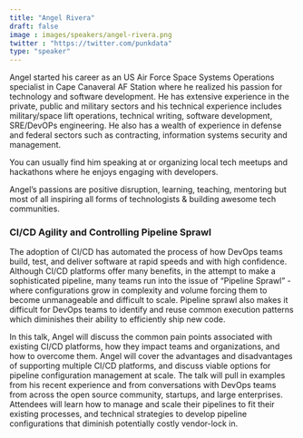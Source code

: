 ```yaml
---
title: "Angel Rivera"
draft: false
image : images/speakers/angel-rivera.png
twitter : "https://twitter.com/punkdata"
type: "speaker"
---
```


Angel started his career as an US Air Force Space Systems Operations specialist in Cape Canaveral AF Station where he realized his passion for technology and software development. He has extensive experience in the private, public and military sectors and his technical experience includes military/space lift operations, technical writing, software development, SRE/DevOPs engineering. He also has a wealth of experience in defense and federal sectors such as contracting, information systems security and management.

You can usually find him speaking at or organizing local tech meetups and hackathons where he enjoys engaging with developers.

Angel’s passions are positive disruption, learning, teaching, mentoring but most of all inspiring all forms of technologists & building awesome tech communities.

### CI/CD Agility and Controlling Pipeline Sprawl

The adoption of CI/CD has automated the process of how DevOps teams build, test, and deliver software at rapid speeds and with high confidence. Although CI/CD platforms offer many benefits, in the attempt to make a sophisticated pipeline, many teams run into the issue of “Pipeline Sprawl” - where configurations grow in complexity and volume forcing them to become unmanageable and difficult to scale. Pipeline sprawl also makes it difficult for DevOps teams to identify and reuse common execution patterns which diminishes their ability to efficiently ship new code.

In this talk, Angel will discuss the common pain points associated with existing CI/CD platforms, how they impact teams and organizations, and how to overcome them. Angel will cover the advantages and disadvantages of supporting multiple CI/CD platforms, and discuss viable options for pipeline configuration management at scale. The talk will pull in examples from his recent experience and from conversations with DevOps teams from across the open source community, startups, and large enterprises. Attendees will learn how to manage and scale their pipelines to fit their existing processes, and technical strategies to develop pipeline configurations that diminish potentially costly vendor-lock in.
